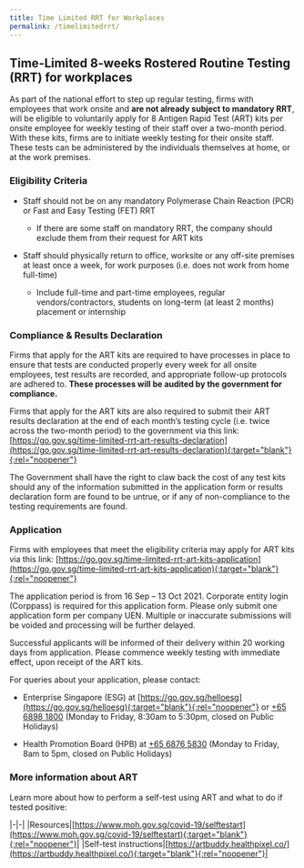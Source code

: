 ```yaml
---
title: Time Limited RRT for Workplaces
permalink: /timelimitedrrt/
---
```

## Time-Limited 8-weeks Rostered Routine Testing (RRT) for workplaces

As part of the national effort to step up regular testing, firms with employees that work onsite and <b>are not already subject to mandatory RRT</b>, will be eligible to voluntarily apply for 8 Antigen Rapid Test (ART) kits per onsite employee for weekly testing of their staff over a two-month period. With these kits, firms are to initiate weekly testing for their onsite staff. These tests can be administered by the individuals themselves at home, or at the work premises. 

### Eligibility Criteria

* Staff should not be on any mandatory Polymerase Chain Reaction (PCR) or Fast and Easy Testing (FET) RRT

    * If there are some staff on mandatory RRT, the company should exclude them from their request for ART kits

* Staff should physically return to office, worksite or any off-site premises at least once a week, for work purposes (i.e. does not work from home full-time)

    * Include full-time and part-time employees, regular vendors/contractors, students on long-term (at least 2 months) placement or internship

### Compliance & Results Declaration

Firms that apply for the ART kits are required to have processes in place to ensure that tests are conducted properly every week for all onsite employees, test results are recorded, and appropriate follow-up protocols are adhered to. <b>These processes will be audited by the government for compliance.</b>  

Firms that apply for the ART kits are also required to submit their ART results declaration at the end of each month’s testing cycle (i.e. twice across the two-month period) to the government via this link: [https://go.gov.sg/time-limited-rrt-art-results-declaration](https://go.gov.sg/time-limited-rrt-art-results-declaration){:target="blank"}{:rel="noopener"} 
  
The Government shall have the right to claw back the cost of any test kits should any of the information submitted in the application form or results declaration form are found to be untrue, or if any of non-compliance to the testing requirements are found.

### Application

Firms with employees that meet the eligibility criteria may apply for ART kits via this link: [https://go.gov.sg/time-limited-rrt-art-kits-application](https://go.gov.sg/time-limited-rrt-art-kits-application){:target="blank"}{:rel="noopener"} 
 
The application period is from 16 Sep – 13 Oct 2021. Corporate entity login (Corppass) is required for this application form. Please only submit one application form per company UEN. Multiple or inaccurate submissions will be voided and processing will be further delayed.

Successful applicants will be informed of their delivery within 20 working days from application. Please commence weekly testing with immediate effect, upon receipt of the ART kits. 

For queries about your application, please contact:

* Enterprise Singapore (ESG) at [https://go.gov.sg/helloesg](https://go.gov.sg/helloesg){:target="blank"}{:rel="noopener"} or [+65 6898 1800](tel:+6568981800) (Monday to Friday, 8:30am to 5:30pm, closed on Public Holidays)

* Health Promotion Board (HPB) at [+65 6876 5830](tel:+6568765830) (Monday to Friday, 8am to 5pm, closed on Public Holidays)

### More information about ART
Learn more about how to perform a self-test using ART and what to do if tested positive:

|-|-|
|Resources|[https://www.moh.gov.sg/covid-19/selftestart](https://www.moh.gov.sg/covid-19/selftestart){:target="blank"}{:rel="noopener"}|
|Self-test instructions|[https://artbuddy.healthpixel.co/](https://artbuddy.healthpixel.co/){:target="blank"}{:rel="noopener"}|

